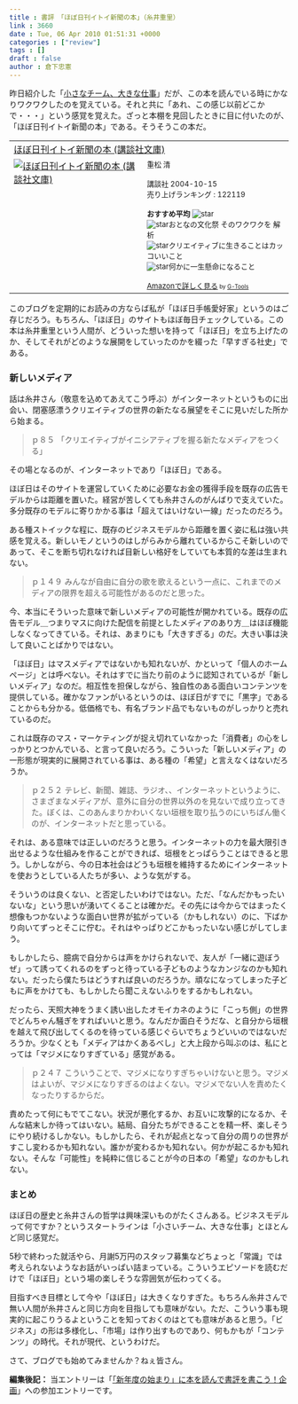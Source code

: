```yaml
---
title : 書評　「ほぼ日刊イトイ新聞の本」（糸井重里）
link : 3660
date : Tue, 06 Apr 2010 01:51:31 +0000
categories : ["review"]
tags : []
draft : false
author : 倉下忠憲
---
```


昨日紹介した「<a href="https://rashita.net/blog/?p=3648">小さなチーム、大きな仕事</a>」だが、この本を読んでいる時にかなりワクワクしたのを覚えている。それと共に「あれ、この感じ以前どこかで・・・」という感覚を覚えた。ざっと本棚を見回したときに目に付いたのが、「ほぼ日刊イトイ新聞の本」である。そうそうこの本だ。

<table  border="0" cellpadding="5"><tr><td colspan="2"><a href="http://www.amazon.co.jp/%E3%81%BB%E3%81%BC%E6%97%A5%E5%88%8A%E3%82%A4%E3%83%88%E3%82%A4%E6%96%B0%E8%81%9E%E3%81%AE%E6%9C%AC-%E8%AC%9B%E8%AB%87%E7%A4%BE%E6%96%87%E5%BA%AB-%E7%B3%B8%E4%BA%95-%E9%87%8D%E9%87%8C/dp/4062749017%3FSubscriptionId%3D15SMZCTB9V8NGR2TW082%26tag%3Drashita1000-22%26linkCode%3Dxm2%26camp%3D2025%26creative%3D165953%26creativeASIN%3D4062749017" target="_top">ほぼ日刊イトイ新聞の本 (講談社文庫)</a><img src="http://www.assoc-amazon.jp/e/ir?t=rashita1000-22&l=ur2&o=9" width="1" height="1" style="border: none;" alt="" /></td></tr><tr><td valign="top"><a href="http://www.amazon.co.jp/%E3%81%BB%E3%81%BC%E6%97%A5%E5%88%8A%E3%82%A4%E3%83%88%E3%82%A4%E6%96%B0%E8%81%9E%E3%81%AE%E6%9C%AC-%E8%AC%9B%E8%AB%87%E7%A4%BE%E6%96%87%E5%BA%AB-%E7%B3%B8%E4%BA%95-%E9%87%8D%E9%87%8C/dp/4062749017%3FSubscriptionId%3D15SMZCTB9V8NGR2TW082%26tag%3Drashita1000-22%26linkCode%3Dxm2%26camp%3D2025%26creative%3D165953%26creativeASIN%3D4062749017" target="_top"><img src="http://ecx.images-amazon.com/images/I/51KHEG83HDL._SL160_.jpg" border="0" alt="ほぼ日刊イトイ新聞の本 (講談社文庫)" /></a></td><td valign="top"><font size="-1">重松 清 <br /><br />講談社  2004-10-15<br />売り上げランキング : 122119<br /><br /><strong>おすすめ平均  </strong><img src="http://g-images.amazon.com/images/G/01/detail/stars-4-5.gif" alt="star" /><br /><img src="http://g-images.amazon.com/images/G/01/detail/stars-4-0.gif" alt="star" />おとなの文化祭 そのワクワクを 解析<br /><img src="http://g-images.amazon.com/images/G/01/detail/stars-4-0.gif" alt="star" />クリエイティブに生きることはカッコいいこと<br /><img src="http://g-images.amazon.com/images/G/01/detail/stars-3-0.gif" alt="star" />何かに一生懸命になること<br /><br /><a href="http://www.amazon.co.jp/%E3%81%BB%E3%81%BC%E6%97%A5%E5%88%8A%E3%82%A4%E3%83%88%E3%82%A4%E6%96%B0%E8%81%9E%E3%81%AE%E6%9C%AC-%E8%AC%9B%E8%AB%87%E7%A4%BE%E6%96%87%E5%BA%AB-%E7%B3%B8%E4%BA%95-%E9%87%8D%E9%87%8C/dp/4062749017%3FSubscriptionId%3D15SMZCTB9V8NGR2TW082%26tag%3Drashita1000-22%26linkCode%3Dxm2%26camp%3D2025%26creative%3D165953%26creativeASIN%3D4062749017" target="_top">Amazonで詳しく見る</a></font><font size="-2"> by <a href="http://www.goodpic.com/mt/aws/index.html" >G-Tools</a></font></td></tr></table>

このブログを定期的にお読みの方ならば私が「ほぼ日手帳愛好家」というのはご存じだろう。もちろん、「ほぼ日」のサイトもほぼ毎日チェックしている。この本は糸井重里という人間が、どういった想いを持って「ほぼ日」を立ち上げたのか、そしてそれがどのような展開をしていったのかを綴った「早すぎる社史」である。

<h3>新しいメディア</h3>
話は糸井さん（敬意を込めてあえてこう呼ぶ）がインターネットというものに出会い、閉塞感漂うクリエイティブの世界の新たなる展望をそこに見いだした所から始まる。



<blockquote>ｐ８５
「クリエイティブがイニシアティブを握る新たなメディアをつくる」</blockquote>



その場となるのが、インターネットであり「ほぼ日」である。

ほぼ日はそのサイトを運営していくために必要なお金の獲得手段を既存の広告モデルからは距離を置いた。経営が苦しくても糸井さんのがんばりで支えていた。多分既存のモデルに寄りかかる事は「超えてはいけない一線」だったのだろう。

ある種ストイックな程に、既存のビジネスモデルから距離を置く姿に私は強い共感を覚える。新しいモノというのはしがらみから離れているからこそ新しいのであって、そこを断ち切れなければ目新しい格好をしていても本質的な差は生まれない。



<blockquote>ｐ１４９
みんなが自由に自分の歌を歌えるという一点に、これまでのメディアの限界を超える可能性があるのだと思った。</blockquote>



今、本当にそういった意味で新しいメディアの可能性が開かれている。既存の広告モデル＿つまりマスに向けた配信を前提としたメディアのあり方＿はほぼ機能しなくなってきている。それは、あまりにも「大きすぎる」のだ。大きい事は決して良いことばかりではない。

「ほぼ日」はマスメディアではないかも知れないが、かといって「個人のホームページ」とは呼べない。それはすでに当たり前のように認知されているが「新しいメディア」なのだ。相互性を担保しながら、独自性のある面白いコンテンツを提供している。確かなファンがいるというのは、ほぼ日がすでに「黒字」であることからも分かる。低価格でも、有名ブランド品でもないものがしっかりと売れているのだ。

これは既存のマス・マーケティングが捉え切れていなかった「消費者」の心をしっかりとつかんでいる、と言って良いだろう。こういった「新しいメディア」の一形態が現実的に展開されている事は、ある種の「希望」と言えなくはないだろうか。




<blockquote>ｐ２５２
テレビ、新聞、雑誌、ラジオ、、インターネットというように、さまざまなメディアが、意外に自分の世界以外のを見ないで成り立ってきた。ぼくは、このあんまりかわいくない垣根を取り払うのにいちばん働くのが、インターネットだと思っている。</blockquote>



それは、ある意味では正しいのだろうと思う。インターネットの力を最大限引き出せるような仕組みを作ることができれば、垣根をとっぱらうことはできると思う。しかしながら、今の日本社会はどうも垣根を維持するためにインターネットを使おうとしている人たちが多い、ような気がする。

そういうのは良くない、と否定したいわけではない。ただ、「なんだかもったいないな」という思いが湧いてくることは確かだ。その先には今からではまったく想像もつかないような面白い世界が拡がっている（かもしれない）のに、下ばかり向いてずっとそこに佇む。それはやっぱりどこかもったいない感じがしてしまう。

もしかしたら、臆病で自分からは声をかけられないで、友人が「一緒に遊ぼうぜ」って誘ってくれるのをずっと待っている子どものようなカンジなのかも知れない。だったら僕たちはどうすれば良いのだろうか。頑なになってしまった子どもに声をかけても、もしかしたら聞こえないふりをするかもしれない。

だったら、天照大神をうまく誘い出したオモイカネのように「こっち側」の世界でどんちゃん騒ぎをすればいいと思う。なんだか面白そうだな、と自分から垣根を越えて飛び出してくるのを待っている感じぐらいでちょうどいいのではないだろうか。少なくとも「メディアはかくあるべし」と大上段から叫ぶのは、私にとっては「マジメになりすぎている」感覚がある。


<blockquote>ｐ２４７
こういうことで、マジメになりすぎちゃいけないと思う。マジメはよいが、マジメになりすぎるのはよくない。マジメでない人を責めたくなったりするからだ。
</blockquote>


責めたって何にもでてこない。状況が悪化するか、お互いに攻撃的になるか、そんな結末しか待ってはいない。結局、自分たちができることを精一杯、楽しそうにやり続けるしかない。もしかしたら、それが起点となって自分の周りの世界がすこし変わるかも知れない。誰かが変わるかも知れない。何かが起こるかも知れない。そんな「可能性」を純粋に信じることが今の日本の「希望」なのかもしれない。


<h3>まとめ</h3>
ほぼ日の歴史と糸井さんの哲学は興味深いものがたくさんある。ビジネスモデルって何ですか？というスタートラインは「小さいチーム、大きな仕事」とほとんど同じ感覚だ。

5秒で終わった就活やら、月謝5万円のスタッフ募集などちょっと「常識」では考えられないようなお話がいっぱい詰まっている。こういうエピソードを読むだけで「ほぼ日」という場の楽しそうな雰囲気が伝わってくる。

目指すべき目標として今や「ほぼ日」は大きくなりすぎた。もちろん糸井さんで無い人間が糸井さんと同じ方向を目指しても意味がない。ただ、こういう事も現実的に起こりうるよということを知っておくのはとても意味があると思う。「ビジネス」の形は多様化し、「市場」は作り出すものであり、何もかもが「コンテンツ」の時代。それが現代、というわけだ。

さて、ブログでも始めてみませんか？ねぇ皆さん。

<div class="column">
<strong>編集後記：</strong>
当エントリーは「<a href="https://rashita.net/blog/?p=3646">「新年度の始まり」に本を読んで書評を書こう！企画</a>」への参加エントリーです。
</div>